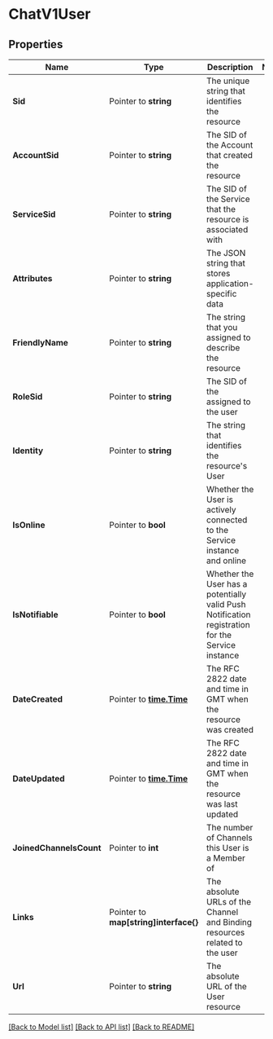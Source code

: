 # ChatV1User

## Properties

Name | Type | Description | Notes
------------ | ------------- | ------------- | -------------
**Sid** | Pointer to **string** | The unique string that identifies the resource |
**AccountSid** | Pointer to **string** | The SID of the Account that created the resource |
**ServiceSid** | Pointer to **string** | The SID of the Service that the resource is associated with |
**Attributes** | Pointer to **string** | The JSON string that stores application-specific data |
**FriendlyName** | Pointer to **string** | The string that you assigned to describe the resource |
**RoleSid** | Pointer to **string** | The SID of the assigned to the user |
**Identity** | Pointer to **string** | The string that identifies the resource's User |
**IsOnline** | Pointer to **bool** | Whether the User is actively connected to the Service instance and online |
**IsNotifiable** | Pointer to **bool** | Whether the User has a potentially valid Push Notification registration for the Service instance |
**DateCreated** | Pointer to [**time.Time**](time.Time.md) | The RFC 2822 date and time in GMT when the resource was created |
**DateUpdated** | Pointer to [**time.Time**](time.Time.md) | The RFC 2822 date and time in GMT when the resource was last updated |
**JoinedChannelsCount** | Pointer to **int** | The number of Channels this User is a Member of |
**Links** | Pointer to **map[string]interface{}** | The absolute URLs of the Channel and Binding resources related to the user |
**Url** | Pointer to **string** | The absolute URL of the User resource |

[[Back to Model list]](../README.md#documentation-for-models) [[Back to API list]](../README.md#documentation-for-api-endpoints) [[Back to README]](../README.md)


